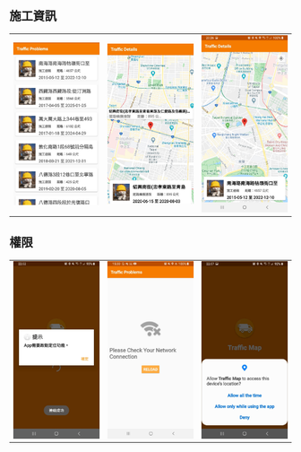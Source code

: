 ## 施工資訊

<div style="text-align: center">
    <table>
        <tr>
            <td style="text-align: center">
              <img src="/demo/cardview.jpg" width="200"/>
            </td>            
            <td style="text-align: center">
               <img src="/demo/place.jpg" width="200"/>
            </td>
            <td style="text-align: center">
               <img src="/demo/place2.jpg" width="200"/>
            </td>
        </tr>
    </table>
</div>


## 權限

<div style="text-align: center">
    <table>
        <tr>
            <td style="text-align: center">
              <img src="/demo/permission.jpg" width="200"/>
            </td>            
            <td style="text-align: center">
               <img src="/demo/internet_connection.jpg" width="200"/>
            </td>
            <td style="text-align: center">
               <img src="/demo/permission_request.jpg" width="200"/>
            </td>        
        </tr>
    </table>
</div>
